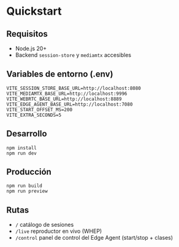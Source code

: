 # Quickstart

## Requisitos
- Node.js 20+
- Backend `session-store` y `mediamtx` accesibles

## Variables de entorno (.env)
```
VITE_SESSION_STORE_BASE_URL=http://localhost:8080
VITE_MEDIAMTX_BASE_URL=http://localhost:9996
VITE_WEBRTC_BASE_URL=http://localhost:8889
VITE_EDGE_AGENT_BASE_URL=http://localhost:7080
VITE_START_OFFSET_MS=200
VITE_EXTRA_SECONDS=5
```

## Desarrollo
```
npm install
npm run dev
```

## Producción
```
npm run build
npm run preview
```

## Rutas
- `/` catálogo de sesiones
- `/live` reproductor en vivo (WHEP)
- `/control` panel de control del Edge Agent (start/stop + clases)
